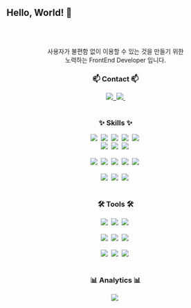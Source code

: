 ## Hello, World! 👋

<!--
**vosvos344/vosvos344** is a ✨ _special_ ✨ repository because its `README.md` (this file) appears on your GitHub profile.

Here are some ideas to get you started:

- 🔭 I’m currently working on ...
- 🌱 I’m currently learning ...
- 👯 I’m looking to collaborate on ...
- 🤔 I’m looking for help with ...
- 💬 Ask me about ...
- 📫 How to reach me: ...
- 😄 Pronouns: ...
- ⚡ Fun fact: ...
-->
<br>
<br>
<p align="center">사용자가 불편함 없이 이용할 수 있는 것을 만들기 위한<br>노력하는 FrontEnd Developer 입니다.</p>

<!--타이틀 부분-->
<h3 align="center">📫 Contact 📫</h3>
<div align="center">
  <a href="https://ha-jenong.tistory.com/">
    <img src="https://img.shields.io/badge/Tistory-FE7433?style=for-the-badge&logo=tistory&logoColor=white" />&nbsp
  </a>
  <a href="vosvos344@gmail.com">
    <img
      src="https://img.shields.io/badge/vosvos344@gmail.com-D14836?style=for-the-badge&logo=gmail&logoColor=white"/>&nbsp
  </a>
</div>

<br>

<!--내용 부분-->
<h3 align="center">✨ Skills ✨</h3>
<div align="center">
  <img src="https://img.shields.io/badge/html5-E34F26.svg?style=for-the-badge&logo=html5&logoColor=white" />&nbsp
  <img src="https://img.shields.io/badge/PHP-777BB4?style=for-the-badge&logo=php&logoColor=white" />&nbsp
  <img src="https://img.shields.io/badge/javascript-F7DF1E.svg?style=for-the-badge&logo=javascript&logoColor=20232a" />&nbsp
  <img src="https://img.shields.io/badge/react-20232a.svg?style=for-the-badge&logo=react&logoColor=61DAFB" />&nbsp
  <img src="https://img.shields.io/badge/React_Native-20232A?style=for-the-badge&logo=react&logoColor=61DAFB" />&nbsp
</div>

<div align="center">
  <img src="https://img.shields.io/badge/styled--components-DB7093?style=for-the-badge&logo=styled-components&logoColor=ffd35b" />&nbsp
  <img src="https://img.shields.io/badge/tailwindcss-1daabb.svg?style=for-the-badge&logo=tailwind-css&logoColor=white" />&nbsp
  <img src="https://img.shields.io/badge/css3-1572B6.svg?style=for-the-badge&logo=css3&logoColor=white" />&nbsp
</div>

<br>

<div align="center">
  <img src="https://img.shields.io/badge/Redux-593D88?style=for-the-badge&logo=redux&logoColor=white" />&nbsp
  <img src="https://img.shields.io/badge/jQuery-0769AD?style=for-the-badge&logo=jquery&logoColor=white" />&nbsp
  <img src="https://img.shields.io/badge/MySQL-00000F?style=for-the-badge&logo=mysql&logoColor=white" />&nbsp
  <img src="https://img.shields.io/badge/TypeScript-007ACC?style=for-the-badge&logo=typescript&logoColor=white" />&nbsp
   <img src="https://img.shields.io/badge/npm-CB3837?style=for-the-badge&logo=npm&logoColor=white" />&nbsp
</div>

<br>

<div align="center">
  <img src="https://img.shields.io/badge/Adobe%20Photoshop-31A8FF?style=for-the-badge&logo=Adobe%20Photoshop&logoColor=black" />&nbsp
  <img src="https://img.shields.io/badge/Adobe%20XD-470137?style=for-the-badge&logo=Adobe%20XD&logoColor=#FF61F6" />&nbsp
  <img src="https://img.shields.io/badge/Figma-F24E1E?style=for-the-badge&logo=figma&logoColor=white" />&nbsp
</div>

<br>

<h3 align="center">🛠 Tools 🛠</h3>
<div align="center">
  <img src="https://img.shields.io/badge/git-F05033.svg?style=for-the-badge&logo=git&logoColor=white" />&nbsp
  <img src="https://img.shields.io/badge/github-181717.svg?style=for-the-badge&logo=github&logoColor=white" />&nbsp
  <img src="https://img.shields.io/badge/Notion-F3F3F3.svg?style=for-the-badge&logo=notion&logoColor=black" />&nbsp
</div>

<br>

<div align="center">
  <img src="https://img.shields.io/badge/Android_Studio-3DDC84?style=for-the-badge&logo=android-studio&logoColor=white" />&nbsp
  <img src="https://img.shields.io/badge/Atom-66595C?style=for-the-badge&logo=Atom&logoColor=white" />&nbsp
  <img src="http://img.shields.io/badge/-PHPStorm-181717?style=for-the-badge&logo=phpstorm&logoColor=white" />&nbsp
</div>

<br>

<div align="center">
  <img src="https://img.shields.io/badge/Visual_Studio-5C2D91?style=for-the-badge&logo=visual%20studio&logoColor=white" />&nbsp
  <img src="https://img.shields.io/badge/Visual_Studio_Code-0078D4?style=for-the-badge&logo=visual%20studio%20code&logoColor=white" />&nbsp
  <img src="https://img.shields.io/badge/VIM-%2311AB00.svg?&style=for-the-badge&logo=vim&logoColor=white" />&nbsp
</div>

<br>

<h3 align="center">📊 Analytics 📊</h3>
<div align="center">
  <img src="https://img.shields.io/badge/Google%20Analytics-E37400?style=for-the-badge&logo=google%20analytics&logoColor=white" />&nbsp
</div>

